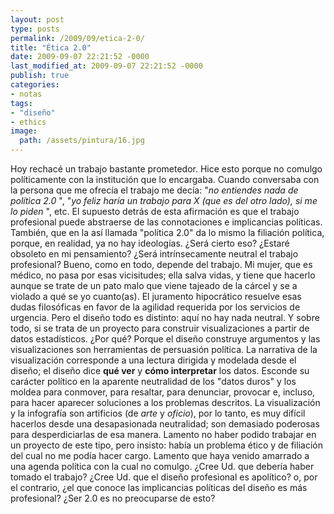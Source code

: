 ```yaml
---
layout: post
type: posts
permalink: /2009/09/etica-2-0/
title: "Ética 2.0"
date: 2009-09-07 22:21:52 -0000
last_modified_at: 2009-09-07 22:21:52 -0000
publish: true
categories:
- notas
tags:
- "diseño"
- ethics
image:
  path: /assets/pintura/16.jpg
---
```

Hoy rechacé un trabajo bastante prometedor. Hice esto porque no comulgo políticamente con la institución que lo encargaba. Cuando conversaba con la persona que me ofrecía el trabajo me decía: "_no entiendes nada de política 2.0_ ", "_yo feliz haría un trabajo para X (que es del otro lado), si me lo piden_ ", etc. El supuesto detrás de esta afirmación es que el trabajo profesional puede abstraerse de las connotaciones e implicancias políticas. También, que en la así llamada "política 2.0" da lo mismo la filiación política, porque, en realidad, ya no hay ideologías. ¿Será cierto eso? ¿Estaré obsoleto en mi pensamiento? ¿Será intrínsecamente neutral el trabajo profesional? Bueno, como en todo, depende del trabajo. Mi mujer, que es médico, no pasa por esas vicisitudes; ella salva vidas, y tiene que hacerlo aunque se trate de un pato malo que viene tajeado de la cárcel y se a violado a qué se yo cuanto(as). El juramento hipocrático resuelve esas dudas filosóficas en favor de la agilidad requerida por los servicios de urgencia. Pero el diseño todo es distinto: aquí no hay nada neutral. Y sobre todo, si se trata de un proyecto para construir visualizaciones a partir de datos estadísticos. ¿Por qué? Porque el diseño construye argumentos y las visualizaciones son herramientas de persuasión política. La narrativa de la visualización corresponde a una lectura dirigida y modelada desde el diseño; el diseño dice **qué ver** y **cómo interpretar** los datos. Esconde su carácter político en la aparente neutralidad de los "datos duros" y los moldea para conmover, para resaltar, para denunciar, provocar e, incluso, para hacer aparecer soluciones a los problemas descritos. La visualización y la infografía son artificios (de _arte_ y _oficio_), por lo tanto, es muy difícil hacerlos desde una desapasionada neutralidad; son demasiado poderosas para desperdiciarlas de esa manera. Lamento no haber podido trabajar en un proyecto de este tipo, pero insisto: había un problema ético y de filiación del cual no me podía hacer cargo. Lamento que haya venido amarrado a una agenda política con la cual no comulgo. ¿Cree Ud. que debería haber tomado el trabajo? ¿Cree Ud. que el diseño profesional es apolítico? o, por el contrario, ¿el que conoce las implicancias políticas del diseño es más profesional? ¿Ser 2.0 es no preocuparse de esto?
